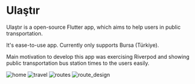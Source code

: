 # Ulaştır

Ulaştır is a open-source Flutter app, which aims to help users in public transportation. 

It's ease-to-use app. Currently only supports Bursa (Türkiye).

Main motivation to develop this app was exercising Riverpod and showing public transportation bus station times to the users easily.

![home](https://user-images.githubusercontent.com/22075871/221623918-0d9610a4-1ff7-496b-bd49-3c09d6fd8efc.png)
![travel](https://user-images.githubusercontent.com/22075871/221623932-e4b49abd-062b-47f6-a272-423a58d64c4b.png)
![routes](https://user-images.githubusercontent.com/22075871/221623942-76c5373d-21d4-4ac7-96f5-45be1395cce3.png)
![route_design](https://user-images.githubusercontent.com/22075871/221623947-da0b9cdb-975c-479b-8e2e-85d35e67593c.png)
